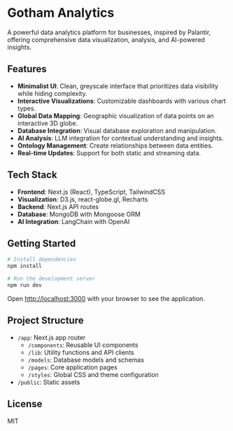 # Gotham Analytics

A powerful data analytics platform for businesses, inspired by Palantir, offering comprehensive data visualization, analysis, and AI-powered insights.

## Features

- **Minimalist UI**: Clean, greyscale interface that prioritizes data visibility while hiding complexity.
- **Interactive Visualizations**: Customizable dashboards with various chart types.
- **Global Data Mapping**: Geographic visualization of data points on an interactive 3D globe.
- **Database Integration**: Visual database exploration and manipulation.
- **AI Analysis**: LLM integration for contextual understanding and insights.
- **Ontology Management**: Create relationships between data entities.
- **Real-time Updates**: Support for both static and streaming data.

## Tech Stack

- **Frontend**: Next.js (React), TypeScript, TailwindCSS
- **Visualization**: D3.js, react-globe.gl, Recharts
- **Backend**: Next.js API routes
- **Database**: MongoDB with Mongoose ORM
- **AI Integration**: LangChain with OpenAI

## Getting Started

```bash
# Install dependencies
npm install

# Run the development server
npm run dev
```

Open [http://localhost:3000](http://localhost:3000) with your browser to see the application.

## Project Structure

- `/app`: Next.js app router
  - `/components`: Reusable UI components
  - `/lib`: Utility functions and API clients
  - `/models`: Database models and schemas
  - `/pages`: Core application pages
  - `/styles`: Global CSS and theme configuration
- `/public`: Static assets

## License

MIT 
